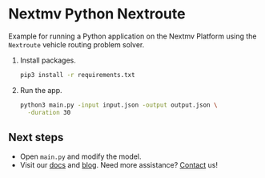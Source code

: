 # Nextmv Python Nextroute

Example for running a Python application on the Nextmv Platform using the
`Nextroute` vehicle routing problem solver.

1. Install packages.

    ```bash
    pip3 install -r requirements.txt
    ```

1. Run the app.

    ```bash
    python3 main.py -input input.json -output output.json \
      -duration 30
    ```

## Next steps

* Open `main.py` and modify the model.
* Visit our [docs][docs] and [blog][blog]. Need more assistance?
  [Contact][contact] us!

[docs]: https://docs.nextmv.io
[blog]: https://www.nextmv.io/blog
[contact]: https://www.nextmv.io/contact
